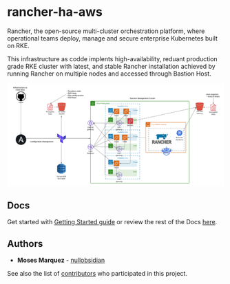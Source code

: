 # rancher-ha-aws

Rancher, the open-source multi-cluster orchestration platform, where operational teams deploy, manage and secure enterprise Kubernetes built on RKE.

This infrastructure as codde implents high-availability, reduant production grade RKE cluster with latest, and stable Rancher installation achieved by running Rancher on multiple nodes and accessed through Bastion Host.

![AWS HA EC2 Rancher Deployment](./diagram.png)

## Docs

Get started with [Getting Started guide](https://github.com/nullobsidian/rancher-ha-aws/blob/master/docs/01%20-%20Getting%20Started/GUIDE.md) or review the rest of the Docs [here](https://github.com/nullobsidian/rancher-ha-aws/tree/master/docs).

## Authors

* **Moses Marquez** - [nullobsidian](https://github.com/nullobsidian)

See also the list of [contributors](https://github.com/GoldenHippoMedia/tsunami/contributors) who participated in this project.
